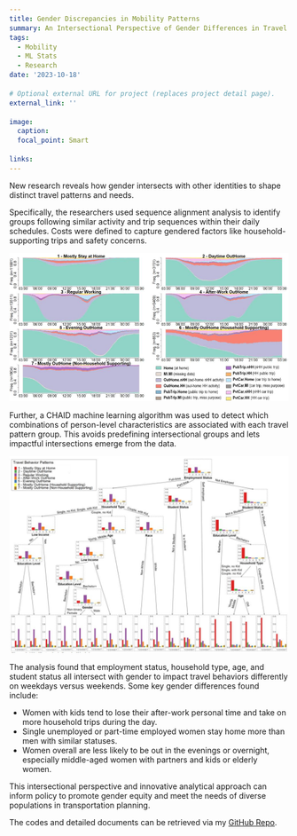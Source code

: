 ```yaml
---
title: Gender Discrepancies in Mobility Patterns
summary: An Intersectional Perspective of Gender Differences in Travel Behaviors 
tags:
  - Mobility
  - ML Stats
  - Research
date: '2023-10-18'

# Optional external URL for project (replaces project detail page).
external_link: ''

image:
  caption: 
  focal_point: Smart

links:
---
```

New research reveals how gender intersects with other identities to shape distinct travel patterns and needs.

Specifically, the researchers used sequence alignment analysis to identify groups following similar activity and trip sequences within their daily schedules. Costs were defined to capture gendered factors like household-supporting trips and safety concerns.

![sam](sam.jpg)

Further, a CHAID machine learning algorithm was used to detect which combinations of person-level characteristics are associated with each travel pattern group. This avoids predefining intersectional groups and lets impactful intersections emerge from the data.

![chaid](chaid.jpg)

The analysis found that employment status, household type, age, and student status all intersect with gender to impact travel behaviors differently on weekdays versus weekends. Some key gender differences found include:

* Women with kids tend to lose their after-work personal time and take on more household trips during the day.
* Single unemployed or part-time employed women stay home more than men with similar statuses.
* Women overall are less likely to be out in the evenings or overnight, especially middle-aged women with partners and kids or elderly women.

This intersectional perspective and innovative analytical approach can inform policy to promote gender equity and meet the needs of diverse populations in transportation planning.

The codes and detailed documents can be retrieved via my [GitHub Repo](https://github.com/YaxuanSeanZhang/Spatial-Temporal-Prism).
